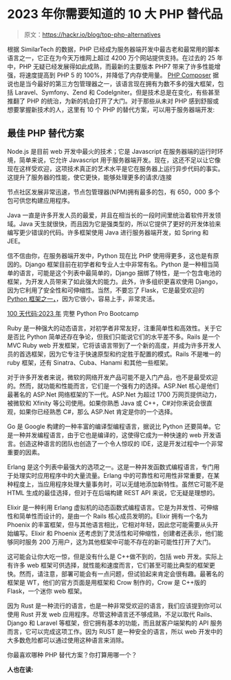 # 2023 年你需要知道的 10 大 PHP 替代品

> 原文：<https://hackr.io/blog/top-php-alternatives>

根据 SimilarTech 的数据，PHP 已经成为服务器端开发中最古老和最常用的脚本语言之一，它正在为今天万维网上超过 4200 万个网站提供支持。在过去的 25 年中，PHP 无疑已经发展得如此成熟，而最新的主要版本 PHP7 带来了许多性能增强，将速度提高到 PHP 5 的 100%，并降低了内存使用量。 [PHP Composer](https://getcomposer.org/) 据说也是当今最好的第三方包管理器之一，该语言现在拥有为数不多的强大框架，包括 Laravel、Symfony、Zend 和 CodeIgniter。但是技术总是在变化，有些甚至推翻了 PHP 的统治，为新的机会打开了大门。对于那些从未对 PHP 感到舒服或想要掌握新技术的人，这里有 10 个 PHP 的替代方案，可以用于服务器端开发:

## 最佳 PHP 替代方案

Node.js 是目前 web 开发中最火的技术；它是 Javascript 在服务器端的运行时环境，简单来说，它允许 Javascript 用于服务器端开发。现在，这还不足以让它像现在这样受欢迎，这项技术真正的艺术水平是它在服务器上运行异步代码的事实。这提升了服务器的性能，使它更快，能够处理更多的请求/连接

节点社区发展非常迅速，节点包管理器(NPM)拥有最多的包，有 650，000 多个包可供您构建应用程序。

Java 一直是许多开发人员的最爱，并且在相当长的一段时间里统治着软件开发领域。Java 天生就很快，而且因为它是强类型的，所以它提供了更好的开发体验来编写更少错误的代码。许多框架使用 Java 进行服务器端开发，如 Spring 和 JEE。

信不信由你，在服务器端开发中，Python 现在比 PHP 使用得更多，这也是有原因的。Django 框架目前在初学者和专业人士中非常有名。Python 是一种相当简单的语言，可能是这个列表中最简单的，Django 捆绑了特性，是一个包含电池的框架，为开发人员带来了如此强大的能力。此外，许多组织更喜欢使用 Django，因为它利用了安全性和可伸缩性。当然，不要忘了 Flask，它是最受欢迎的 [Python 框架之一，](https://hackr.io/blog/python-frameworks)，因为它很小，容易上手，非常灵活。

[100 天代码:2023 年](https://click.linksynergy.com/deeplink?id=jU79Zysihs4&mid=39197&murl=https%3A%2F%2Fwww.udemy.com%2Fcourse%2F100-days-of-code%2F) 完整 Python Pro Bootcamp

Ruby 是一种强大的动态语言，对初学者非常友好，注重简单性和高效性。关于它是否比 Python 简单还存在争论，但我们只能说它们的水平差不多。Rails 是一个 MVC Ruby web 开发框架，它将该语言带到了一个新的高度，并成为许多开发人员的首选框架，因为它专注于快速原型和约定胜于配置的模式。Rails 不是唯一的 ruby 框架，还有 Sinatra、Cuba、Hanami 和其他一些框架。

对于许多开发者来说，微软的网络开发产品可能不是入门产品，也不是最受欢迎的。然而，就功能和性能而言，它们是一个强有力的选择。ASP.Net 核心是他们最著名的 ASP.Net 网络框架的下一代。ASP.Net 为超过 1700 万网页提供动力，被微软和 Xfinity 等公司使用。如果你熟悉 Java 或 C++，C#对你来说会很直观，如果你已经熟悉 C#，那么 ASP.Net 肯定是你的一个选择。

Go 是 Google 构建的一种丰富的编译型编程语言，据说比 Python 还要简单。它是一种并发编程语言，由于它也是编译的，这使得它成为一种快速的 web 开发语言。创造这种语言的团队也创造了一个令人惊叹的 IDE，这是开发过程中一个非常重要的因素。

Erlang 是这个列表中最强大的选项之一。这是一种并发函数式编程语言，专门用于处理实时应用程序中的大量流量。Erlang 中的可靠性和可用性非常重要，在某种程度上，当应用程序处理大量事务时，可以无缝地添加新特性。虽然它可能不是 HTML 生成的最佳选择，但对于在后端构建 REST API 来说，它无疑是理想的。

Elixir 是一种利用 Erlang 虚拟机的动态函数式编程语言。它是为并发性、可伸缩性和简单性而设计的，是由一个 Rails 核心成员发明的。Elixir 拥有一个名为 Phoenix 的丰富框架，但与其他语言相比，它相对年轻，因此您可能需要从头开始编写。Elixir 和 Phoenix 还考虑到了灵活性和可伸缩性，创建者还表示，他们能够同时服务 200 万用户，这为其他框架中可能不存在的新可能性打开了大门。

这可能会让你大吃一惊，但是没有什么是 C++做不到的，包括 web 开发。实际上有许多 web 框架可供选择，就性能和速度而言，它们甚至可能比典型的框架更快。然而，请注意，部署可能会有一点问题，但试验起来肯定会很有趣。最著名的框架是 WT，他们的官方页面是用框架和 Crow 制作的，Crow 是 C++版的 Flask，一个迷你 web 框架。

因为 Rust 是一种流行的语言，也是一种非常受欢迎的语言，我们应该提到你可以使用 Rust 开发 web 应用程序。尽管这种语言还不够成熟，不足以取代 Rails、Django 和 Laravel 等框架，但它拥有基本的功能，而且就客户端架构的 API 服务而言，它可以完成这项工作。因为 RUST 是一种安全的语言，所以 web 开发中的大多数危险都可以通过使用这种语言来消除。

你最喜欢哪种 PHP 替代方案？你打算用哪一个？

**人也在读:**